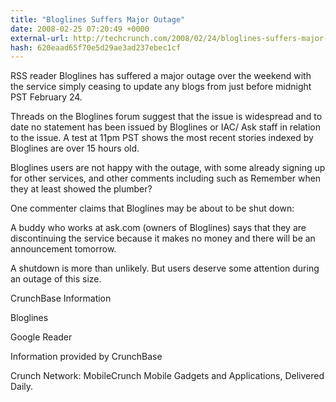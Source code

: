 ```yaml
---
title: "Bloglines Suffers Major Outage"
date: 2008-02-25 07:20:49 +0000
external-url: http://techcrunch.com/2008/02/24/bloglines-suffers-major-outage-heading-for-the-deadpool/
hash: 620eaad65f70e5d29ae3ad237ebec1cf
---
```


RSS reader Bloglines has suffered a major outage over the weekend with the service simply ceasing to update any blogs from just before midnight PST February 24.

Threads on the Bloglines forum suggest that the issue is widespread and to date no statement has been issued by Bloglines or IAC/ Ask staff in relation to the issue. A test at 11pm PST shows the most recent stories indexed by Bloglines are over 15 hours old.

Bloglines users are not happy with the outage, with some already signing up for other services, and other comments including such as Remember when they at least showed the plumber?

One commenter claims that Bloglines may be about to be shut down:

A buddy who works at ask.com (owners of Bloglines) says that they are discontinuing the service because it makes no money and there will be an announcement tomorrow.

A shutdown is more than unlikely. But users deserve some attention during an outage of this size.



CrunchBase Information


Bloglines

Google Reader

Information provided by CrunchBase


Crunch Network:  MobileCrunch Mobile Gadgets and Applications, Delivered Daily.
